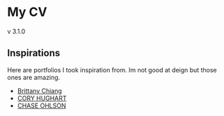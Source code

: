 # My CV

v 3.1.0

## Inspirations

Here are portfolios I took inspiration from. Im not good at deign but those ones are amazing.

- [Brittany Chiang](https://brittanychiang.com/)
- [CORY HUGHART](https://coryhughart.com/)
- [CHASE OHLSON](https://chaseohlson.com/)
